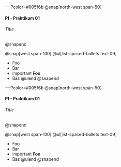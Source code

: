 ---?color=#005f6b
@snap[north-west span-50]
#### PI - Praktikum 01
###### Title
@snapend

@snap[west span-100]
@ul[list-spaced-bullets text-09]
- Foo
- Bar
- Important **Foo**
- Baz
@ulend
@snapend

---?color=#005f6b
@snap[north-west span-50]
#### PI - Praktikum 01
###### Title
@snapend

@snap[west span-100]
@ul[list-spaced-bullets text-09]
- Foo
- Bar
- Important **Foo**
- Baz
@ulend
@snapend
